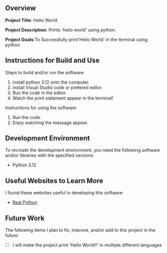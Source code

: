 ## Overview

**Project Title**: Hello World

**Project Description**: Prints 'hello world' using python.

**Project Goals**:To Successfully print'Hello World' in the terminal using python.

## Instructions for Build and Use

Steps to build and/or run the software:

1. install python 3.12 onto the computer.
2. install Visual Studio code or prefered editor.
3. Run the code in the editor.
4. Watch the print statement appear in the terminal!

Instructions for using the software:

1. Run the code.
2. Enjoy watching the message appear.

## Development Environment 

To recreate the development environment, you need the following software and/or libraries with the specified versions:

* Python 3.12

## Useful Websites to Learn More

I found these websites useful in developing this software:

* [Real Python](https://realpython.com/python-print/)


## Future Work

The following items I plan to fix, improve, and/or add to this project in the future:

* [ ] I will make the project print 'Hello World!!' in multiple different languages
